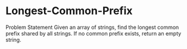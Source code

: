 # Longest-Common-Prefix

Problem Statement
Given an array of strings, find the longest common prefix shared by all strings. If no common prefix exists, return an empty string.
